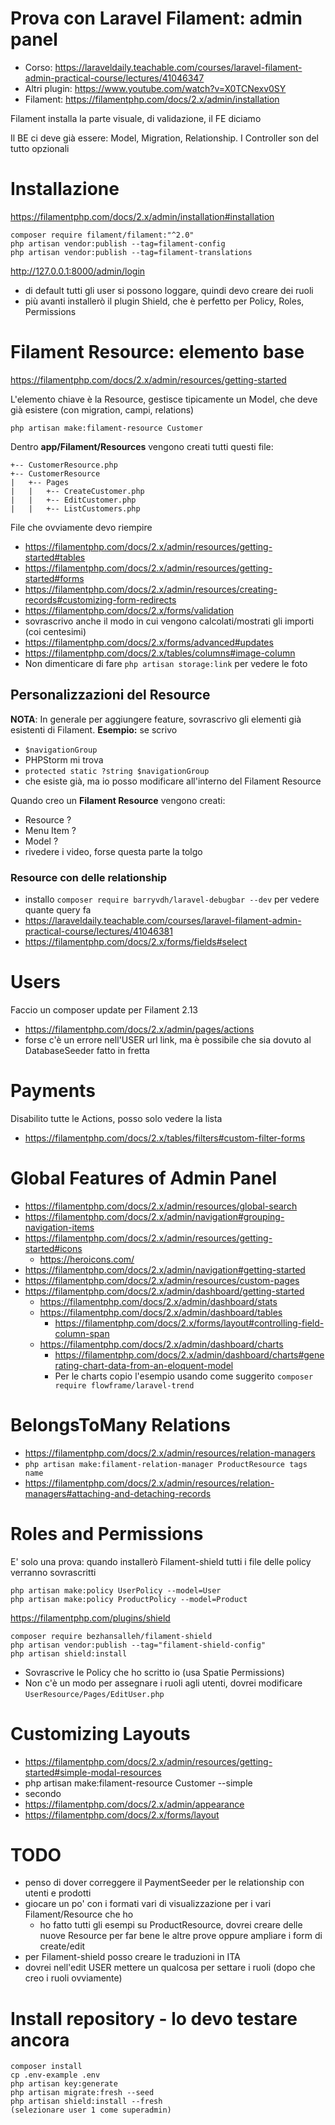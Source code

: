 # Prova con Laravel Filament: admin panel
- Corso: https://laraveldaily.teachable.com/courses/laravel-filament-admin-practical-course/lectures/41046347
- Altri plugin: https://www.youtube.com/watch?v=X0TCNexv0SY
- Filament: https://filamentphp.com/docs/2.x/admin/installation

Filament installa la parte visuale, di validazione, il FE diciamo

Il BE ci deve già essere: Model, Migration, Relationship. I Controller son del tutto opzionali


# Installazione
https://filamentphp.com/docs/2.x/admin/installation#installation
```injectablephp
composer require filament/filament:"^2.0"
php artisan vendor:publish --tag=filament-config
php artisan vendor:publish --tag=filament-translations
```

http://127.0.0.1:8000/admin/login
- di default tutti gli user si possono loggare, quindi devo creare dei ruoli
- più avanti installerò il plugin Shield, che è perfetto per Policy, Roles, Permissions


# Filament Resource: elemento base
https://filamentphp.com/docs/2.x/admin/resources/getting-started

L'elemento chiave è la Resource, gestisce tipicamente un Model, che deve già esistere (con migration, campi, relations)
```
php artisan make:filament-resource Customer
```

Dentro **app/Filament/Resources** vengono creati tutti questi file:
```injectablephp
+-- CustomerResource.php
+-- CustomerResource
|   +-- Pages
|   |   +-- CreateCustomer.php
|   |   +-- EditCustomer.php
|   |   +-- ListCustomers.php
```

File che ovviamente devo riempire
- https://filamentphp.com/docs/2.x/admin/resources/getting-started#tables
- https://filamentphp.com/docs/2.x/admin/resources/getting-started#forms
- https://filamentphp.com/docs/2.x/admin/resources/creating-records#customizing-form-redirects
- https://filamentphp.com/docs/2.x/forms/validation
- sovrascrivo anche il modo in cui vengono calcolati/mostrati gli importi (coi centesimi)
- https://filamentphp.com/docs/2.x/forms/advanced#updates
- https://filamentphp.com/docs/2.x/tables/columns#image-column
- Non dimenticare di fare `php artisan storage:link` per vedere le foto


## Personalizzazioni del Resource 
**NOTA**: In generale per aggiungere feature, sovrascrivo gli elementi già esistenti di Filament.
**Esempio:** se scrivo
- `$navigationGroup`
- PHPStorm mi trova
- `protected static ?string $navigationGroup`
- che esiste già, ma io posso modificare all'interno del Filament Resource

Quando creo un **Filament Resource** vengono creati:
- Resource ?
- Menu Item ?
- Model ?
- rivedere i video, forse questa parte la tolgo


### Resource con delle relationship
- installo `composer require barryvdh/laravel-debugbar --dev` per vedere quante query fa
- https://laraveldaily.teachable.com/courses/laravel-filament-admin-practical-course/lectures/41046381
- https://filamentphp.com/docs/2.x/forms/fields#select

# Users
Faccio un composer update per Filament 2.13
- https://filamentphp.com/docs/2.x/admin/pages/actions
- forse c'è un errore nell'USER url link, ma è possibile che sia dovuto al DatabaseSeeder fatto in fretta

# Payments
Disabilito tutte le Actions, posso solo vedere la lista
- https://filamentphp.com/docs/2.x/tables/filters#custom-filter-forms

# Global Features of Admin Panel
- https://filamentphp.com/docs/2.x/admin/resources/global-search
- https://filamentphp.com/docs/2.x/admin/navigation#grouping-navigation-items
- https://filamentphp.com/docs/2.x/admin/resources/getting-started#icons
  - https://heroicons.com/
- https://filamentphp.com/docs/2.x/admin/navigation#getting-started
- https://filamentphp.com/docs/2.x/admin/resources/custom-pages
- https://filamentphp.com/docs/2.x/admin/dashboard/getting-started
  - https://filamentphp.com/docs/2.x/admin/dashboard/stats
  - https://filamentphp.com/docs/2.x/admin/dashboard/tables
    - https://filamentphp.com/docs/2.x/forms/layout#controlling-field-column-span
  - https://filamentphp.com/docs/2.x/admin/dashboard/charts
    - https://filamentphp.com/docs/2.x/admin/dashboard/charts#generating-chart-data-from-an-eloquent-model
    - Per le charts copio l'esempio usando come suggerito `composer require flowframe/laravel-trend`

# BelongsToMany Relations
- https://filamentphp.com/docs/2.x/admin/resources/relation-managers
- `php artisan make:filament-relation-manager ProductResource tags name`
- https://filamentphp.com/docs/2.x/admin/resources/relation-managers#attaching-and-detaching-records

# Roles and Permissions
E' solo una prova: quando installerò Filament-shield tutti i file delle policy verranno sovrascritti
```injectablephp
php artisan make:policy UserPolicy --model=User
php artisan make:policy ProductPolicy --model=Product
```

https://filamentphp.com/plugins/shield
```injectablephp
composer require bezhansalleh/filament-shield
php artisan vendor:publish --tag="filament-shield-config"
php artisan shield:install
```
- Sovrascrive le Policy che ho scritto io (usa Spatie Permissions)
- Non c'è un modo per assegnare i ruoli agli utenti, dovrei modificare `UserResource/Pages/EditUser.php`


# Customizing Layouts
- https://filamentphp.com/docs/2.x/admin/resources/getting-started#simple-modal-resources
- php artisan make:filament-resource Customer --simple
- secondo
- https://filamentphp.com/docs/2.x/admin/appearance
- https://filamentphp.com/docs/2.x/forms/layout

# TODO
- penso di dover correggere il PaymentSeeder per le relationship con utenti e prodotti
- giocare un po' con i formati vari di visualizzazione per i vari Filament/Resource che ho
  - ho fatto tutti gli esempi su ProductResource, dovrei creare delle nuove Resource per far bene le altre prove oppure ampliare i form di create/edit
- per Filament-shield posso creare le traduzioni in ITA
- dovrei nell'edit USER mettere un qualcosa per settare i ruoli (dopo che creo i ruoli ovviamente)

# Install repository - lo devo testare ancora
```injectablephp
composer install
cp .env-example .env
php artisan key:generate
php artisan migrate:fresh --seed
php artisan shield:install --fresh
(selezionare user 1 come superadmin)
```
